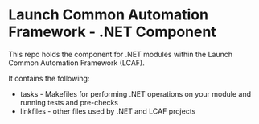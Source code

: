 # Launch Common Automation Framework - .NET Component

This repo holds the component for .NET modules within the Launch Common Automation Framework (LCAF).

It contains the following:

* tasks - Makefiles for performing .NET operations on your module and running tests and pre-checks
* linkfiles - other files used by .NET and LCAF projects
